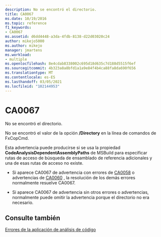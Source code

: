 ```yaml
---
description: No se encontró el directorio.
title: CA0067
ms.date: 10/19/2016
ms.topic: reference
f1_keywords:
- CA0067
ms.assetid: d6dd4448-a3da-4fdb-8138-d22d03020c24
author: mikejo5000
ms.author: mikejo
manager: jmartens
ms.workload:
- multiple
ms.openlocfilehash: 8e4cdab8338002c695d18d635c7d188d5515f6ef
ms.sourcegitcommit: 4b323a8a8bfd1a1a9e84f4b4ca88fa8da690f656
ms.translationtype: MT
ms.contentlocale: es-ES
ms.lasthandoff: 03/05/2021
ms.locfileid: "102144953"
---
```

# <a name="ca0067"></a>CA0067
No se encontró el directorio.

No se encontró el valor de la opción **/Directory** en la línea de comandos de FxCopCmd.

Esta advertencia puede producirse si se usa la propiedad **CodeAnalysisDependentAssemblyPaths** de MSBuild para especificar rutas de acceso de búsqueda de ensamblado de referencia adicionales y una de esas rutas de acceso no existe.

- Si aparece CA0067 de advertencia con errores de [CA0058](ca0058.md) o advertencias de [CA0060](ca0060.md) , la resolución de los demás errores normalmente resuelve CA0067.

- Si aparece CA0067 de advertencia sin otros errores o advertencias, normalmente puede omitir la advertencia porque el directorio no era necesario.

## <a name="see-also"></a>Consulte también
[Errores de la aplicación de análisis de código](../code-quality/code-analysis-application-errors.md)
